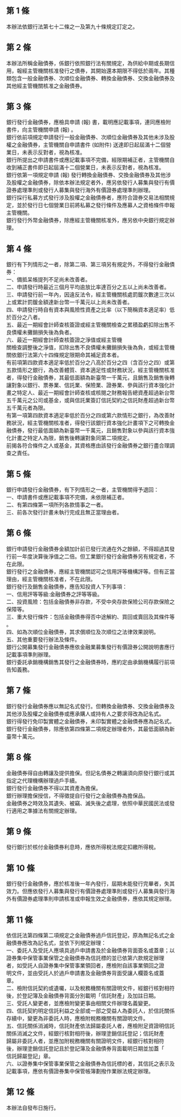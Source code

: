 第 1 條
-------
本辦法依銀行法第七十二條之一及第九十條規定訂定之。

第 2 條
-------
本辦法所稱金融債券，係銀行依照銀行法有關規定，為供給中期或長期信  
用，報經主管機關核准發行之債券，其開始還本期限不得低於兩年。其種  
類包含一般金融債券、次順位金融債券、轉換金融債券、交換金融債券及  
其他經主管機關核准之金融債券。

第 3 條
-------
銀行發行金融債券，應檢具申請 (報) 書，載明應記載事項，連同應檢附  
書件，向主管機關申請 (報) 。  
銀行依前項規定申請發行一般金融債券、次順位金融債券及其他未涉及股  
權之金融債券，主管機關自申請書件 (如附件) 送達即日起屆滿十二個營  
業日，未表示反對者，視為核准。  
銀行所提出之申請書件或應記載事項不完備，經限期補正者，主管機關自  
收到補正書件即日起屆滿十二個營業日，未表示反對者，視為核准。  
銀行依第一項規定申請 (報) 發行轉換金融債券、交換金融債券及其他涉  
及股權之金融債券，除依本辦法規定者外，應另依發行人募集與發行有價  
證券處理準則或發行人募集與發行海外有價證券處理準則辦理。  
銀行採行私募方式發行涉及股權之金融債券者，應符合證券交易法相關規  
定，並於發行日七個營業日前將私募之發行條件及應募人之資格條件申報  
主管機關。  
銀行發行外幣金融債券，除應經主管機關核准外，應另依中央銀行規定辦  
理。

第 4 條
-------
銀行有下列情形之一者，除第二項、第三項另有規定外，不得發行金融債  
券：  
一、備抵呆帳提列不足尚未改善者。  
二、申請發行時最近三個月平均逾放比率達百分之五以上尚未改善者。  
三、申請發行前一年內，因違反法令，經主管機關核處罰鍰次數達三次以  
    上或累計罰鍰金額達新台幣一千萬元以上尚未改善者。  
四、申請發行時自有資本與風險性資產之比率（以下簡稱資本適足率）低  
    於百分之八者。  
五、最近一期經會計師查核簽證或經主管機關檢查之累積盈虧扣除出售不  
    良債權未攤銷損失後為負者。  
六、最近一期經會計師查核簽證之淨值或經主管機  
關檢查調整後之淨值，扣除出售不良債權未攤銷損失後為負，或經主管機  
關依銀行法第六十四條規定限期命其補足資本者。  
有前項第四款資本適足率低於百分之八高於百分之四（含百分之四）或第  
五款情形之銀行，為改善體質、資本適足性或財務狀況，經主管機關核准  
者，得發行金融債券，其最低面額為新臺幣一千萬元，且銷售及銷售後轉  
讓對象以銀行、票券業、信託業、保險業、證券業、參與該行資本強化計  
畫之特定人、最近一期經會計師查核或核閱之財務報告總資產超過新台幣  
五千萬元之公司或基金，或與信託業簽訂信託契約之信託財產超過新台幣  
五千萬元者為限。         
有第一項第四款資本適足率低於百分之四或第六款情形之銀行，為改善財  
務狀況，經主管機關核准者，得發行該銀行資本強化計畫項下之可轉換金  
融債券，發行最低面額為新臺幣一千萬元，且銷售對象以參與該行資本強  
化計畫之特定人為限，銷售後轉讓對象同第二項規定。       
前揭各符合條件之人或基金，其資格應由該發行金融債券之銀行盡合理調  
查之責任。

第 5 條
-------
銀行申請發行金融債券，有下列情形之一者，主管機關得予退回：  
一、申請書件或應記載事項不完備，未依限補正者。  
二、有第四條第一項所列各款情事之一者。  
三、前各次發行計畫未執行完成且無正當理由者。

第 6 條
-------
銀行申請發行金融債券金額加計前已發行流通在外之餘額，不得超過其發  
行前一年度決算後淨值之二倍。但工業銀行發行金融債券另有規定者，不  
在此限。  
銀行發行之金融債券，應經主管機關認可之信用評等機構評等。但有正當  
理由，經主管機關核准者，不在此限。  
銀行發行及銷售金融債券，應告知投資人下列事項：  
一、信用評等等級:金融債券之評等等級。  
二、投資風險：包括金融債券非存款，不受中央存款保險公司存款保險之  
    保障等。  
三、重大發行條件：包括金融債券得否中途解約、買回或賣回及其條件等  
    。  
四、如為次順位金融債券，其求償順位及次順位之法律效果說明。  
五、其他重要發行辦法及條件。  
銀行公開募集發行金融債券應依金融業募集發行有價證券公開說明書應行  
記載事項準則辦理。  
銀行委託承銷機構銷售其發行之金融債券時，應約定由承銷機構履行前項  
告知義務。

第 7 條
-------
銀行發行金融債券應以無記名式發行。但轉換金融債券、交換金融債券及  
其他涉及股權之金融債券或應承購人或持有人之要求得改為記名式。  
銀行得發行免印製實體之金融債券，未印製實體之金融債券應為記名式。  
銀行發行金融債券，除應依第四條第二項規定辦理者外，其最低面額為新  
臺幣十萬元。

第 8 條
-------
金融債券得自由轉讓及提供擔保。但記名債券之轉讓須向原發行銀行或其  
指定之代理機構辦理過戶手續。  
銀行發行金融債券不得以其資產為擔保。  
銀行辦理擔保授信，不得徵提自行發行之金融債券為擔保品。  
金融債券之時效及其遺失、被竊、滅失後之處理，依照中華民國民法或發  
行適用之準據法有關規定辦理。

第 9 條
-------
發行銀行於核付金融債券利息時，應依所得稅法規定扣繳所得稅。

第 10 條
--------
銀行發行金融債券，應於核准後一年內發行，屆期未能發行完畢者，失其  
效力。但應依發行人募集與發行有價證券處理準則或發行人募集與發行海  
外有價證券處理準則申請核准或申報生效之金融債券，應依其規定辦理。

第 11 條
--------
依信託法第四條第二項規定之金融債券過戶信託登記，原為無記名式之金  
融債券應改為記名式，並依下列規定辦理：  
一、委託人及受託人應填具過戶申請書及於金融債券背面簽名或蓋章；以  
    證券集中保管事業保管之金融債券為信託標的並已依第六款規定辦理  
    者，如受託人自證券集中保管事業領回者，應檢附自該事業領回之證  
    明文件，並由受託人於過戶申請書及金融債券背面受讓人欄簽名或蓋  
    章。  
二、檢附信託契約或遺囑，以及稅務機關有關證明文件，經銀行核對相符  
    後，於登記簿及金融債券背面分別載明「信託財產」及加註日期。  
三、受託人變更者，並應檢附變更事由相關文件辦理名義變更。  
四、信託契約明定信託利益之全部或一部之受益人為委託人，於信託關係  
    存續中，變更為非委託人時，應檢附稅務機關有關證明文件。  
五、信託關係消滅時，信託財產依法歸屬委託人者，應檢附足資證明信託  
    關係消滅之文件，經銀行核對相符後，辦理塗銷信託登記；信託財產  
    歸屬非委託人者，並應加附稅務機關有關證明文件，經銀行核對相符  
    後，辦理塗銷信託登記且於登記簿及金融債券背面載明日期並加蓋「  
    信託歸屬登記」章。  
六、以證券集中保管事業保管之金融債券為信託標的者，其信託之表示及  
    記載事項，應依有價證券集中保管帳簿劃撥作業辦法規定辦理。

第 12 條
--------
本辦法自發布日施行。

